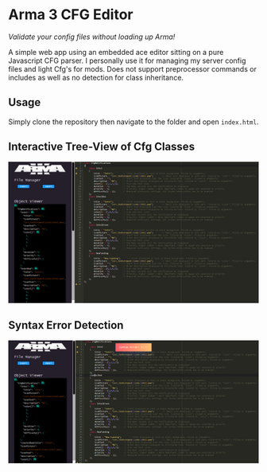 # Arma 3 CFG Editor

*Validate your config files without loading up Arma!*

A simple web app using an embedded ace editor sitting on a pure Javascript CFG parser. I personally use it for managing my server config files and light Cfg's for mods. Does not support preprocessor commands or includes as well as no detection for class inheritance.

## Usage
Simply clone the repository then navigate to the folder and open `index.html`.

## Interactive Tree-View of Cfg Classes
![](https://github.com/a3r0id/Arma-3-CFG-Editor/blob/main/img/Untitled.png?raw=true)


## Syntax Error Detection
![](https://github.com/a3r0id/Arma-3-CFG-Editor/blob/main/img/Untitled1.png?raw=true)
